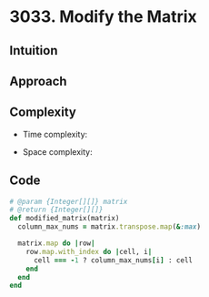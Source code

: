 # 3033. Modify the Matrix

## Intuition

## Approach
<!-- Describe your approach to solving the problem. -->

## Complexity

- Time complexity:
<!-- Add your time complexity here, e.g. $$O(n)$$ -->

- Space complexity:
<!-- Add your space complexity here, e.g. $$O(n)$$ -->

## Code

```ruby
# @param {Integer[][]} matrix
# @return {Integer[][]}
def modified_matrix(matrix)
  column_max_nums = matrix.transpose.map(&:max)

  matrix.map do |row|
    row.map.with_index do |cell, i|
      cell === -1 ? column_max_nums[i] : cell
    end
  end
end
```
